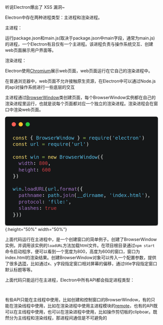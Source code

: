 听说Electron爆出了 XSS 漏洞~

Electron中存在两种进程类型：主进程和渲染进程。

主进程：

运行package.json和main.js(取决于package.json中main字段，通常为main.js)的进程，一个Electron有且仅有一个主进程。该进程负责与操作系统交互、创建web页面展示用户界面等。

渲染进程：

Electron使用[Chromium](https://zh.wikipedia.org/zh/Chromium)展示web页面，web页面运行在它自己的渲染进程中。

在普通浏览器中，web页面不允许接触原生资源，在Electron中可以通过Node.js的api对操作系统进行一些底层的交互

主进程通过[BrowserWindow](https://electronjs.org/docs/api/browser-window#browserwindow)类创建页面，每个BrowserWindow实例都在自己的渲染进程里运行，也就是说每个页面都对应一个独立的渲染进程。渲染进程会在窗口中渲染web页面。

![img-0](https://raw.githubusercontent.com/jtaox/Frontend/master/Electron/ElectronExample/example/img-0.png){:height="50%" width="50%"}

上面代码运行在主进程中，是一个创建窗口的简单例子。创建了BrowserWindow实例，并调用该实例的`loadURL`方法加载html文件。在项目根目录通过`npm start`命令启动程序，便可以看到一个宽度为800，高度为600的窗口，窗口为index.html的渲染结果。创建BrowserWindow对象可以传入一个配置参数，提供了很多[选项](https://electronjs.org/docs/api/browser-window#new-browserwindowoptions)，比如通过x、y字段指定窗口相对屏幕的偏移，通过title字段指定窗口默认标题等等。

上面代码只能运行在主进程，Electron中所有API都会指定进程类型：

![]()

有些API只能在主线程中使用，比如创建和控制窗口的BrowserWindow，有的只能在渲染线程中使用，比如在渲染进程中使用主进程模块的[remote](https://electronjs.org/docs/api/remote#remote)，也有的API既可以在主线程中使用，也可以在渲染进程中使用，比如操作剪切板的clipboar。既然分为主线程和渲染线程，那进程间通信是不可避免的

